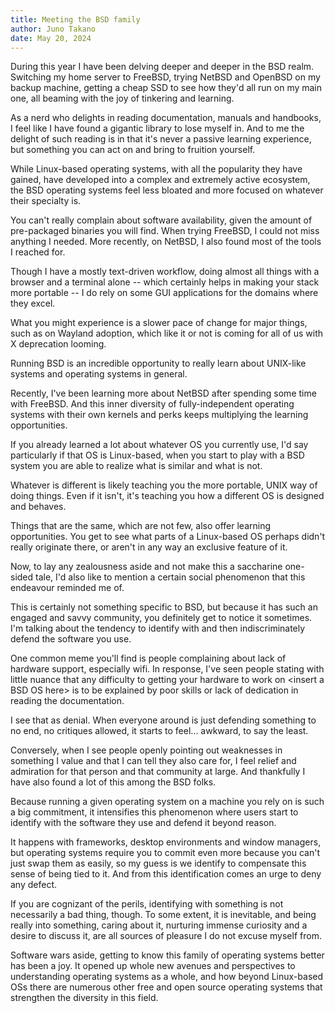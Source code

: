 ```yaml
---
title: Meeting the BSD family
author: Juno Takano
date: May 20, 2024
---
```


During this year I have been delving deeper and deeper in the BSD realm. Switching my home server to FreeBSD, trying NetBSD and OpenBSD on my backup machine, getting a cheap SSD to see how they'd all run on my main one, all beaming with the joy of tinkering and learning.

As a nerd who delights in reading documentation, manuals and handbooks, I feel like I have found a gigantic library to lose myself in. And to me the delight of such reading is in that it's never a passive learning experience, but something you can act on and bring to fruition yourself.

While Linux-based operating systems, with all the popularity they have gained, have developed into a complex and extremely active ecosystem, the BSD operating systems feel less bloated and more focused on whatever their specialty is.

You can't really complain about software availability, given the amount of pre-packaged binaries you will find. When trying FreeBSD, I could not miss anything I needed. More recently, on NetBSD, I also found most of the tools I reached for.

Though I have a mostly text-driven workflow, doing almost all things with a browser and a terminal alone -- which certainly helps in making your stack more portable -- I do rely on some GUI applications for the domains where they excel.

What you might experience is a slower pace of change for major things, such as on Wayland adoption, which like it or not is coming for all of us with X deprecation looming.

Running BSD is an incredible opportunity to really learn about UNIX-like systems and operating systems in general.

Recently, I've been learning more about NetBSD after spending some time with FreeBSD. And this inner diversity of fully-independent operating systems with their own kernels and perks keeps multiplying the learning opportunities.

If you already learned a lot about whatever OS you currently use, I'd say particularly if that OS is Linux-based, when you start to play with a BSD system you are able to realize what is similar and what is not.

Whatever is different is likely teaching you the more portable, UNIX way of doing things. Even if it isn't, it's teaching you how a different OS is designed and behaves.

Things that are the same, which are not few, also offer learning opportunities. You get to see what parts of a Linux-based OS perhaps didn't really originate there, or aren't in any way an exclusive feature of it.

Now, to lay any zealousness aside and not make this a saccharine one-sided tale, I'd also like to mention a certain social phenomenon that this endeavour reminded me of.

This is certainly not something specific to BSD, but because it has such an engaged and savvy community, you definitely get to notice it sometimes. I'm talking about the tendency to identify with and then indiscriminately defend the software you use.

One common meme you'll find is people complaining about lack of hardware support, especially wifi. In response, I've seen people stating with little nuance that any difficulty to getting your hardware to work on \<insert a BSD OS here> is to be explained by poor skills or lack of dedication in reading the documentation.

I see that as denial. When everyone around is just defending something to no end, no critiques allowed, it starts to feel... awkward, to say the least. 

Conversely, when I see people openly pointing out weaknesses in something I value and that I can tell they also care for, I feel relief and admiration for that person and that community at large. And thankfully I have also found a lot of this among the BSD folks.

Because running a given operating system on a machine you rely on is such a big commitment, it intensifies this phenomenon where users start to identify with the software they use and defend it beyond reason.

It happens with frameworks, desktop environments and window managers, but operating systems require you to commit even more because you can't just swap them as easily, so my guess is we identify to compensate this sense of being tied to it. And from this identification comes an urge to deny any defect.

If you are cognizant of the perils, identifying with something is not necessarily a bad thing, though. To some extent, it is inevitable, and being really into something, caring about it, nurturing immense curiosity and a desire to discuss it, are all sources of pleasure I do not excuse myself from.

Software wars aside, getting to know this family of operating systems better has been a joy. It opened up whole new avenues and perspectives to understanding operating systems as a whole, and how beyond Linux-based OSs there are numerous other free and open source operating systems that strengthen the diversity in this field.
